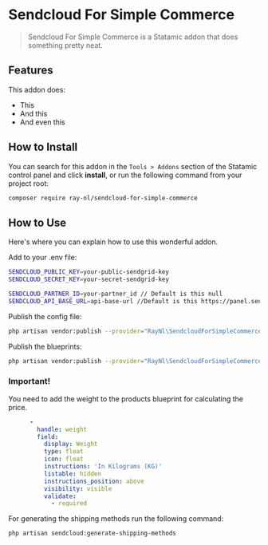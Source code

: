 # Sendcloud For Simple Commerce

> Sendcloud For Simple Commerce is a Statamic addon that does something pretty neat.

## Features

This addon does:

- This
- And this
- And even this

## How to Install

You can search for this addon in the `Tools > Addons` section of the Statamic control panel and click **install**, or run the following command from your project root:

``` bash
composer require ray-nl/sendcloud-for-simple-commerce
```

## How to Use

Here's where you can explain how to use this wonderful addon.

Add to your .env file:
``` bash
SENDCLOUD_PUBLIC_KEY=your-public-sendgrid-key
SENDCLOUD_SECRET_KEY=your-secret-sendgrid-key

SENDCLOUD_PARTNER_ID=your-partner_id // Default is this null
SENDCLOUD_API_BASE_URL=api-base-url //Default is this https://panel.sendcloud.sc/api/v2/
```

Publish the config file:
``` bash
php artisan vendor:publish --provider="RayNl\SendcloudForSimpleCommerce\ServiceProvider" --tag="config"
```

Publish the blueprints:
```bash
php artisan vendor:publish --provider="RayNl\SendcloudForSimpleCommerce\ServiceProvider" --tag="blueprints"
```

### Important!
You need to add the weight to the products blueprint for calculating the price.
```yaml
      -
        handle: weight
        field:
          display: Weight
          type: float
          icon: float
          instructions: 'In Kilograms (KG)'
          listable: hidden
          instructions_position: above
          visibility: visible
          validate:
            - required
```

For generating the shipping methods run the following command:
```bash
php artisan sendcloud:generate-shipping-methods
```
